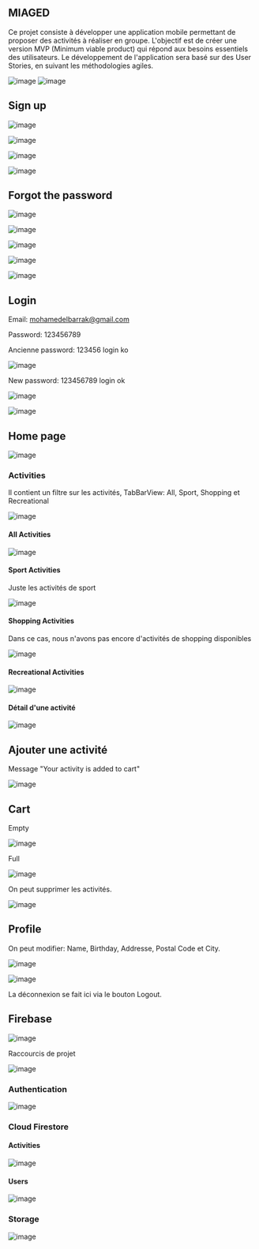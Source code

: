 ## MIAGED

Ce projet consiste à développer une application mobile permettant de proposer des activités à réaliser en groupe. L'objectif est de créer une version MVP (Minimum viable product) qui répond aux besoins essentiels des utilisateurs. Le développement de l'application sera basé sur des User Stories, en suivant les méthodologies agiles.

![image](https://github.com/mohamedelbarrak/flutter_activities/assets/66890099/25853ea1-b52e-4012-af8e-76e84446e95e)
![image](https://github.com/mohamedelbarrak/flutter_activities/assets/66890099/f9dc73c6-371d-4c88-8aa1-68a4cdc58181)

## Sign up

![image](https://github.com/mohamedelbarrak/flutter_activities/assets/66890099/2c3107e3-ebcc-4a6a-b63e-f2f618f1857a)

![image](https://github.com/mohamedelbarrak/flutter_activities/assets/66890099/a45c5668-7299-4131-ad38-5f4aab271f49)

![image](https://github.com/mohamedelbarrak/flutter_activities/assets/66890099/7a9e6214-eb0f-4583-8c7e-d60810c17e0a)

![image](https://github.com/mohamedelbarrak/flutter_activities/assets/66890099/7c75e1c2-51a6-4ee0-920a-7af8e87ab642)



## Forgot the password

![image](https://github.com/mohamedelbarrak/flutter_activities/assets/66890099/f5b4a0e3-a5d5-4b3a-af32-d6983d2d798d)

![image](https://github.com/mohamedelbarrak/flutter_activities/assets/66890099/19b0325b-c380-4d4f-80d1-aab787576692)

![image](https://github.com/mohamedelbarrak/flutter_activities/assets/66890099/0aab1546-cd58-481b-b2e3-65ee9bb24c5c)

![image](https://github.com/mohamedelbarrak/flutter_activities/assets/66890099/941ceb0f-8aa6-4064-89b6-615a6f0a34dd)

![image](https://github.com/mohamedelbarrak/flutter_activities/assets/66890099/bdbf682b-4345-411e-9654-28e513761173)


## Login

Email: mohamedelbarrak@gmail.com

Password: 123456789


Ancienne password: 123456 login ko

![image](https://github.com/mohamedelbarrak/flutter_activities/assets/66890099/11ad053b-9fd5-4c2f-a26f-de8c3ee31f0b)

New password: 123456789 login ok

![image](https://github.com/mohamedelbarrak/flutter_activities/assets/66890099/91d3184f-19d5-4f71-971f-9b5bc641a91a)

![image](https://github.com/mohamedelbarrak/flutter_activities/assets/66890099/fd26c6d6-0604-4cff-b37b-92f88cb817e4)

## Home page

![image](https://github.com/mohamedelbarrak/flutter_activities/assets/66890099/1904f164-a0f4-4ca1-af8c-4ce5d043d481)

### Activities

Il contient un filtre sur les activités, TabBarView: All, Sport, Shopping et Recreational

![image](https://github.com/mohamedelbarrak/flutter_activities/assets/66890099/82ca0466-49ea-430b-9015-afa2727d51ef)

#### All Activities

![image](https://github.com/mohamedelbarrak/flutter_activities/assets/66890099/82ca0466-49ea-430b-9015-afa2727d51ef)

#### Sport Activities

Juste les activités de sport

![image](https://github.com/mohamedelbarrak/flutter_activities/assets/66890099/bc43ff4b-37fb-4cf9-b0c1-3b1cfaa9abb2)

#### Shopping Activities

Dans ce cas, nous n'avons pas encore d'activités de shopping disponibles

![image](https://github.com/mohamedelbarrak/flutter_activities/assets/66890099/5b9ff442-135e-42e8-b27e-b283269c8863)

#### Recreational Activities

![image](https://github.com/mohamedelbarrak/flutter_activities/assets/66890099/7183c51b-6cd4-4f4a-9fa8-3fd3bef78162)

#### Détail d'une activité

![image](https://github.com/mohamedelbarrak/flutter_activities/assets/66890099/3f17faa1-2100-4fd4-af7b-4977e7348af5)

## Ajouter une activité

Message "Your activity is added to cart"

![image](https://github.com/mohamedelbarrak/flutter_activities/assets/66890099/6fb9d9f5-e1cb-4752-9047-3b2bd7f6a1ac)


## Cart

Empty

![image](https://github.com/mohamedelbarrak/flutter_activities/assets/66890099/114da3b2-3014-457c-93a6-8c757e928953)

Full

![image](https://github.com/mohamedelbarrak/flutter_activities/assets/66890099/6aa8febf-717a-4995-b6d8-20c4c0b0e570)

On peut supprimer les activités.

![image](https://github.com/mohamedelbarrak/flutter_activities/assets/66890099/81ecc5b6-64e1-4805-b993-0a0d8183489c)

## Profile

On peut modifier: Name, Birthday, Addresse, Postal Code et City.

![image](https://github.com/mohamedelbarrak/flutter_activities/assets/66890099/88e6eb1a-24ed-43e4-8a07-fd2e9836727f)

![image](https://github.com/mohamedelbarrak/flutter_activities/assets/66890099/2e2b8b34-630a-45c4-a287-00ec259afaeb)

La déconnexion se fait ici via le bouton Logout.

## Firebase

![image](https://github.com/mohamedelbarrak/flutter_activities/assets/66890099/29f84624-5e41-44a6-ac28-82970b608abf)

Raccourcis de projet

![image](https://github.com/mohamedelbarrak/flutter_activities/assets/66890099/b2df2452-f154-4534-9e13-4a47c6a75e75)

### Authentication

![image](https://github.com/mohamedelbarrak/flutter_activities/assets/66890099/47456bc3-fb57-4ca3-902d-98b5c2d16297)

### Cloud Firestore

#### Activities

![image](https://github.com/mohamedelbarrak/flutter_activities/assets/66890099/35267c14-7607-43c6-8b48-121a1c24e25b)

#### Users

![image](https://github.com/mohamedelbarrak/flutter_activities/assets/66890099/f26d2332-77e2-4423-814d-47f7b2bdcb1a)

### Storage

![image](https://github.com/mohamedelbarrak/flutter_activities/assets/66890099/c1b0a620-78d2-4c4c-922a-1145b2d66be2)
